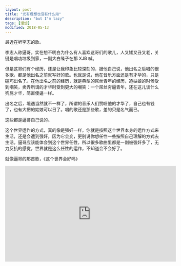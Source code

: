 ```yaml
---
layout: post
title: "光有理想也没有什么用"
description: "but I'm lazy"
tags: [理想]
modified: 2018-05-13
---
```


最近在听李志的歌。

李志人称逼哥。实在想不明白为什么有人喜欢这哥们的歌儿，人又矮又丑又老，关键是唱功垃圾到家，一副大白嗓子在那 XJB 喊。

但是这哥们有个经历，还是让我印象比较深刻的，据他自己说，他出名之后唱的很多歌，都是他出名之前就写好的歌。也就是说，他在音乐方面还是有才华的，只是碰巧出名了。在他出名之前的经历，就是典型的屌丝青年的经历，追姑娘的时候受到嘲笑，卖弄所谓的才华时受到更大的嘲笑：一个屌丝穷逼青年，还在这儿谈什么狗屁才华，简直傻逼一样。

出名之后，境遇当然就不一样了，所谓的音乐人们赞叹他的才华了，自己也有钱了，也有大把的姑娘可以日了。唱的歌还是那些歌，差的只是名气而已。

这些都是逼哥自己说的。

这个世界运作的方式，真的像是强奸一样。你就是按照这个世界本身的运作方式来生活，还是会遭到强奸，因为它会变，更别说你想任性一些按照自己理解的方式去生活。逼哥应该能体会到这个世界任性，所以很多歌曲里都是一副被强奸多了，无力反抗的感觉。世界就是这么任性的运作，不知道会不会好了。

就像逼哥的那首歌，《这个世界会好吗》
<iframe width="560" height="315" src="https://i.y.qq.com/v8/playsong.html?songid=102391972&source=yqq#wechat_redirect" frameborder="0"></iframe>
